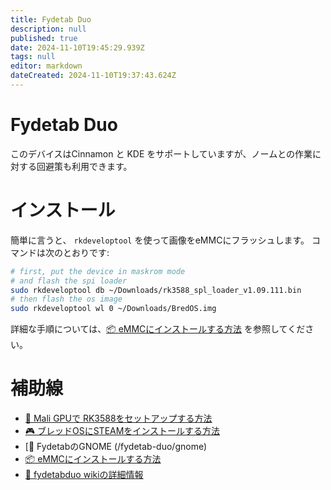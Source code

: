 ```yaml
---
title: Fydetab Duo
description: null
published: true
date: 2024-11-10T19:45:29.939Z
tags: null
editor: markdown
dateCreated: 2024-11-10T19:37:43.624Z
---
```


# Fydetab Duo

このデバイスはCinnamon と KDE をサポートしていますが、ノームとの作業に対する回避策も利用できます。

# インストール

簡単に言うと、 `rkdeveloptool` を使って画像をeMMCにフラッシュします。 コマンドは次のとおりです:

```bash
# first, put the device in maskrom mode
# and flash the spi loader
sudo rkdeveloptool db ~/Downloads/rk3588_spl_loader_v1.09.111.bin
# then flash the os image
sudo rkdeveloptool wl 0 ~/Downloads/BredOS.img
```

詳細な手順については、[📦 eMMCにインストールする方法](https://wiki.fydetabduo.com/os-release-board/BredOS/BredOS-intro) を参照してください。

# 補助線

- [🐾 Mali GPUで RK3588をセットアップする方法](/how-to/how-to-setup-panthor)
- [🎮 ブレッドOSにSTEAMをインストールする方法](/how-to/how-to-install-steam)
- [🦶 FydetabのGNOME (/fydetab-duo/gnome)
- [📦 eMMCにインストールする方法](https://wiki.fydetabduo.com/os-release-board/BredOS/BredOS-intro)
- [🔧 fydetabduo wikiの詳細情報](https://wiki.fydetabduo.com/category/-bredos)
